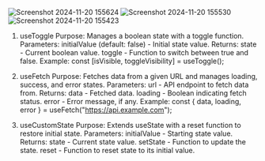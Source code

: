 ![Screenshot 2024-11-20 155624](https://github.com/user-attachments/assets/0bd89a51-df48-4184-b158-325b80303a5f)
![Screenshot 2024-11-20 155530](https://github.com/user-attachments/assets/e7f5a7f9-d98f-46b4-b4ce-cd7cd4e03a26)
![Screenshot 2024-11-20 155423](https://github.com/user-attachments/assets/079cc07a-49d4-483d-aa7d-6a376453d408)
1. useToggle
Purpose: Manages a boolean state with a toggle function.
Parameters:
initialValue (default: false) - Initial state value.
Returns:
state - Current boolean value.
toggle - Function to switch between true and false.
Example:
const [isVisible, toggleVisibility] = useToggle();

2. useFetch
Purpose: Fetches data from a given URL and manages loading, success, and error states.
Parameters:
url - API endpoint to fetch data from.
Returns:
data - Fetched data.
loading - Boolean indicating fetch status.
error - Error message, if any.
Example:
const { data, loading, error } = useFetch("https://api.example.com");

3. useCustomState
Purpose: Extends useState with a reset function to restore initial state.
Parameters:
initialValue - Starting state value.
Returns:
state - Current state value.
setState - Function to update the state.
reset - Function to reset state to its initial value.
